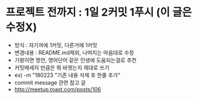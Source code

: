 # 프로젝트 전까지 : 1일 2커밋 1푸시 (이 글은 수정X)
- 방식 : 자기꺼에 1커밋, 다른거에 1커밋
- 변경내용 : README.md제외, 나머지는 마음대로 수정
- 기왕이면 명언, 영어단어 같은 인생에 도움되는걸로 추천
- 커밋메세지 만큼은 뭐 바꿧는지 제대로 쓰기
- ex) -m "180223 "기존 내용 삭제 후 한줄 추가"
- commit message 관련 참고 글
- http://meetup.toast.com/posts/106
